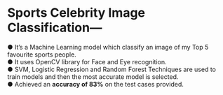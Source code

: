 # Sports Celebrity Image Classification—<br>
● It’s a Machine Learning model which classify an
image of my Top 5 favourite sports people.<br>
● It uses OpenCV library for Face and Eye recognition.<br>
● SVM, Logistic Regression and Random Forest
Techniques are used to train models and then the
most accurate model is selected.<br>
● Achieved an **accuracy of 83%** on the test cases
provided.
